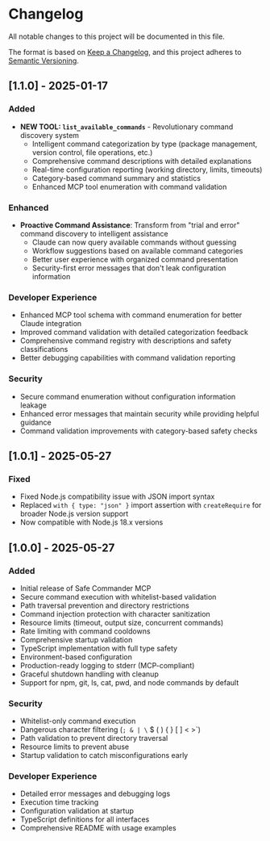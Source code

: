 # Changelog

All notable changes to this project will be documented in this file.

The format is based on [Keep a Changelog](https://keepachangelog.com/en/1.0.0/),
and this project adheres to [Semantic Versioning](https://semver.org/spec/v2.0.0.html).

## [1.1.0] - 2025-01-17

### Added
- **NEW TOOL: `list_available_commands`** - Revolutionary command discovery system
  - Intelligent command categorization by type (package management, version control, file operations, etc.)
  - Comprehensive command descriptions with detailed explanations
  - Real-time configuration reporting (working directory, limits, timeouts)
  - Category-based command summary and statistics
  - Enhanced MCP tool enumeration with command validation

### Enhanced
- **Proactive Command Assistance**: Transform from "trial and error" command discovery to intelligent assistance
  - Claude can now query available commands without guessing
  - Workflow suggestions based on available command categories
  - Better user experience with organized command presentation
  - Security-first error messages that don't leak configuration information

### Developer Experience  
- Enhanced MCP tool schema with command enumeration for better Claude integration
- Improved command validation with detailed categorization feedback
- Comprehensive command registry with descriptions and safety classifications
- Better debugging capabilities with command validation reporting

### Security
- Secure command enumeration without configuration information leakage
- Enhanced error messages that maintain security while providing helpful guidance
- Command validation improvements with category-based safety checks

## [1.0.1] - 2025-05-27

### Fixed
- Fixed Node.js compatibility issue with JSON import syntax
- Replaced `with { type: "json" }` import assertion with `createRequire` for broader Node.js version support
- Now compatible with Node.js 18.x versions

## [1.0.0] - 2025-05-27

### Added
- Initial release of Safe Commander MCP
- Secure command execution with whitelist-based validation
- Path traversal prevention and directory restrictions
- Command injection protection with character sanitization
- Resource limits (timeout, output size, concurrent commands)
- Rate limiting with command cooldowns
- Comprehensive startup validation
- TypeScript implementation with full type safety
- Environment-based configuration
- Production-ready logging to stderr (MCP-compliant)
- Graceful shutdown handling with cleanup
- Support for npm, git, ls, cat, pwd, and node commands by default

### Security
- Whitelist-only command execution
- Dangerous character filtering (`; & | \` $ ( ) { } [ ] < >`)
- Path validation to prevent directory traversal
- Resource limits to prevent abuse
- Startup validation to catch misconfigurations early

### Developer Experience
- Detailed error messages and debugging logs
- Execution time tracking
- Configuration validation at startup
- TypeScript definitions for all interfaces
- Comprehensive README with usage examples 
